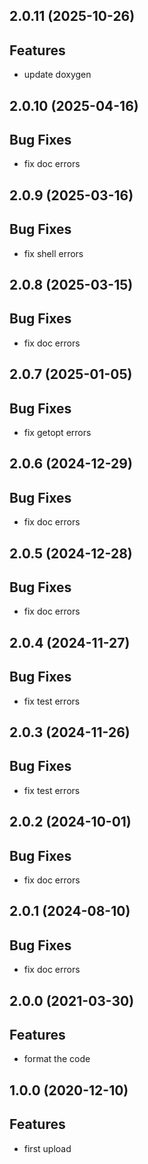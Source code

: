 ## 2.0.11 (2025-10-26)

## Features

- update doxygen

## 2.0.10 (2025-04-16)

## Bug Fixes

- fix doc errors

## 2.0.9 (2025-03-16)

## Bug Fixes

- fix shell errors

## 2.0.8 (2025-03-15)

## Bug Fixes

- fix doc errors

## 2.0.7 (2025-01-05)

## Bug Fixes

- fix getopt errors

## 2.0.6 (2024-12-29)

## Bug Fixes

- fix doc errors

## 2.0.5 (2024-12-28)

## Bug Fixes

- fix doc errors

## 2.0.4 (2024-11-27)

## Bug Fixes

- fix test errors

## 2.0.3 (2024-11-26)

## Bug Fixes

- fix test errors

## 2.0.2 (2024-10-01)

## Bug Fixes

- fix doc errors

## 2.0.1 (2024-08-10)

## Bug Fixes

- fix doc errors

## 2.0.0 (2021-03-30)

## Features

- format the code

## 1.0.0 (2020-12-10)

## Features

- first upload